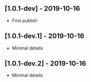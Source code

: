 ## [1.0.1-dev] - 2019-10-16

* First publish

## [1.0.1-dev.1] - 2019-10-16

* Minimal details

## [1.0.1-dev.2] - 2019-10-16

* Minimal details
